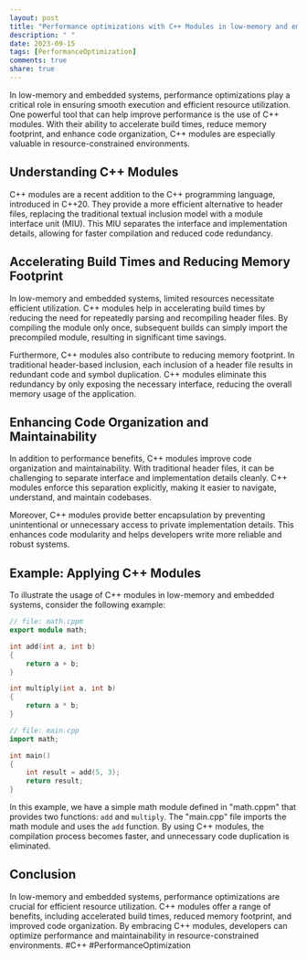 ```yaml
---
layout: post
title: "Performance optimizations with C++ Modules in low-memory and embedded systems"
description: " "
date: 2023-09-15
tags: [PerformanceOptimization]
comments: true
share: true
---
```


In low-memory and embedded systems, performance optimizations play a critical role in ensuring smooth execution and efficient resource utilization. One powerful tool that can help improve performance is the use of C++ modules. With their ability to accelerate build times, reduce memory footprint, and enhance code organization, C++ modules are especially valuable in resource-constrained environments.

## Understanding C++ Modules

C++ modules are a recent addition to the C++ programming language, introduced in C++20. They provide a more efficient alternative to header files, replacing the traditional textual inclusion model with a module interface unit (MIU). This MIU separates the interface and implementation details, allowing for faster compilation and reduced code redundancy.

## Accelerating Build Times and Reducing Memory Footprint

In low-memory and embedded systems, limited resources necessitate efficient utilization. C++ modules help in accelerating build times by reducing the need for repeatedly parsing and recompiling header files. By compiling the module only once, subsequent builds can simply import the precompiled module, resulting in significant time savings.

Furthermore, C++ modules also contribute to reducing memory footprint. In traditional header-based inclusion, each inclusion of a header file results in redundant code and symbol duplication. C++ modules eliminate this redundancy by only exposing the necessary interface, reducing the overall memory usage of the application.

## Enhancing Code Organization and Maintainability

In addition to performance benefits, C++ modules improve code organization and maintainability. With traditional header files, it can be challenging to separate interface and implementation details cleanly. C++ modules enforce this separation explicitly, making it easier to navigate, understand, and maintain codebases.

Moreover, C++ modules provide better encapsulation by preventing unintentional or unnecessary access to private implementation details. This enhances code modularity and helps developers write more reliable and robust systems.

## Example: Applying C++ Modules

To illustrate the usage of C++ modules in low-memory and embedded systems, consider the following example:

```cpp
// file: math.cppm
export module math;

int add(int a, int b)
{
    return a + b;
}

int multiply(int a, int b)
{
    return a * b;
}
```

```cpp
// file: main.cpp
import math;

int main()
{
    int result = add(5, 3);
    return result;
}
```

In this example, we have a simple math module defined in "math.cppm" that provides two functions: `add` and `multiply`. The "main.cpp" file imports the math module and uses the `add` function. By using C++ modules, the compilation process becomes faster, and unnecessary code duplication is eliminated.

## Conclusion

In low-memory and embedded systems, performance optimizations are crucial for efficient resource utilization. C++ modules offer a range of benefits, including accelerated build times, reduced memory footprint, and improved code organization. By embracing C++ modules, developers can optimize performance and maintainability in resource-constrained environments. #C++ #PerformanceOptimization